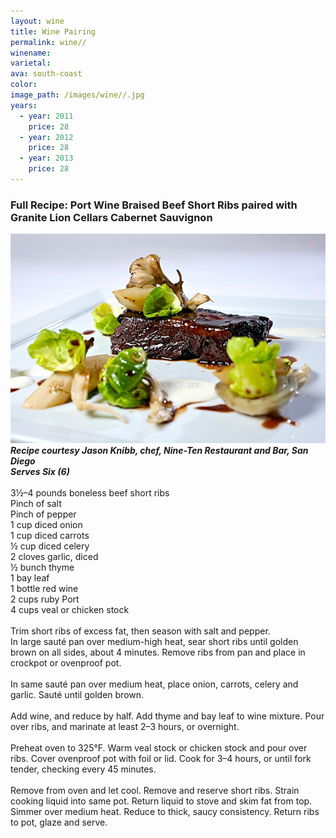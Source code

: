 ```yaml
---
layout: wine
title: Wine Pairing
permalink: wine//
winename:
varietal:
ava: south-coast
color:
image_path: /images/wine//.jpg
years:
  - year: 2011
    price: 28
  - year: 2012
    price: 28
  - year: 2013
    price: 28
---
```



### Full Recipe: Port Wine Braised Beef Short Ribs paired with Granite Lion Cellars Cabernet Sauvignon

![](/uploads/versions/wine-pairing-cab-sav---x----600-399x---.jpg)***Recipe courtesy Jason Knibb, chef, Nine-Ten Restaurant and Bar, San Diego<br>Serves Six (6)***<br><br>3½–4 pounds boneless beef short ribs<br>Pinch of salt<br>Pinch of pepper<br>1 cup diced onion<br>1 cup diced carrots<br>½ cup diced celery<br>2 cloves garlic, diced<br>½ bunch thyme<br>1 bay leaf<br>1 bottle red wine<br>2 cups ruby Port<br>4 cups veal or chicken stock<br><br>Trim short ribs of excess fat, then season with salt and pepper.<br>In large saut&eacute; pan over medium-high heat, sear short ribs until golden brown on all sides, about 4 minutes. Remove ribs from pan and place in crockpot or ovenproof pot.<br><br>In same saut&eacute; pan over medium heat, place onion, carrots, celery and garlic. Saut&eacute; until golden brown.<br><br>Add wine, and reduce by half. Add thyme and bay leaf to wine mixture. Pour over ribs, and marinate at least 2–3 hours, or overnight.&nbsp;<br><br>Preheat oven to 325&deg;F. Warm veal stock or chicken stock and pour over ribs. Cover ovenproof pot with foil or lid. Cook for 3–4 hours, or until fork tender, checking every 45 minutes.<br><br>Remove from oven and let cool. Remove and reserve short ribs. Strain cooking liquid into same pot. Return liquid to stove and skim fat from top. Simmer over medium heat. Reduce to thick, saucy consistency. Return ribs to pot, glaze and serve.<br>&nbsp;